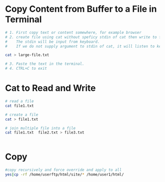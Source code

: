 # Copy Content from Buffer to a File in Terminal

```bash
# 1. First copy text or content somewhere, for example browser
# 2. create file using cat without speficy stdin of cat then write to file.
#    The stdin will be input from keyboard.
#    If we do not supply argument to stdin of cat, it will listen to keyboard input for stdin.

cat > large-file.txt

# 3. Paste the text in the terminal.
# 4. CTRL+C to exit 
```


# Cat to Read and Write
``` bash
# read a file
cat file1.txt

# create a file
cat > file1.txt

# join multiple file into a file
cat file1.txt  file2.txt > file3.txt
   
```


# Copy
``` bash
#copy recursively and force override and apply to all
yes|cp -rf /home/userftp/html/site/* /home/user1/html/

```

